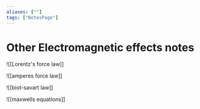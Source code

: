 ```yaml
---
aliases: [""]
tags: ["NotesPage"]
---
```


# Other Electromagnetic effects notes

![[Lorentz's force law]]

![[amperes force law]]

![[biot-savart law]]

![[maxwells equations]]
